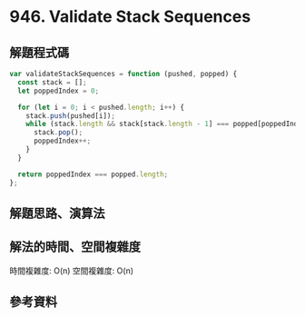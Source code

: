 # 946. Validate Stack Sequences

## 解題程式碼

```javascript
var validateStackSequences = function (pushed, popped) {
  const stack = [];
  let poppedIndex = 0;

  for (let i = 0; i < pushed.length; i++) {
    stack.push(pushed[i]);
    while (stack.length && stack[stack.length - 1] === popped[poppedIndex]) {
      stack.pop();
      poppedIndex++;
    }
  }

  return poppedIndex === popped.length;
};
```

## 解題思路、演算法

## 解法的時間、空間複雜度

時間複雜度: O(n)
空間複雜度: O(n)

## 參考資料
